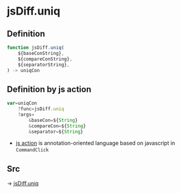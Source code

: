 # jsDiff.uniq

## Definition

```js.js
function jsDiff.uniq(
	${baseConString},
	${compareConString},
	${separatorString},
) -> uniqCon
```


## Definition by js action

```js.js
var=uniqCon
	?func=jsDiff.uniq
	?args=
		&baseCon=${String}
		&compareCon=${String}
		&separator=${String}
```

- [js action](#) is annotation-oriented language based on javascript in `CommandClick`



## Src

-> [jsDiff.uniq](https://github.com/puutaro/CommandClick/blob/master/app/src/main/java/com/puutaro/commandclick/fragment_lib/terminal_fragment/js_interface/text/JsDiff.kt#L32)


